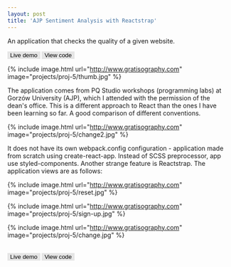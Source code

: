 ```yaml
---
layout: post
title: 'AJP Sentiment Analysis with Reactstrap'
---
```


An application that checks the quality of a given website.

<a href="http://www.google.com" target="_blank"><button name="button" class="btn">Live demo</button></a>
<a href="https://gitlab.com/ajp-gorzow/paulina-lapinska" target="_blank"><button name="button" class="btn">View code</button></a>

<style> 
.btn {
    color: black;
    background-color: #e5e5e5;
    cursor: pointer;
    border: none;
}
</style>

{% include image.html url="http://www.gratisography.com" image="projects/proj-5/thumb.jpg" %}

The application comes from PQ Studio workshops (programming labs) at Gorzów University (AJP), which I attended with the permission of the dean's office. This is a different approach to React than the ones I have been learning so far. A good comparison of different conventions.

{% include image.html url="http://www.gratisography.com" image="projects/proj-5/change2.jpg" %}

 It does not have its own webpack.config configuration - application made from scratch using create-react-app. Instead of SCSS preprocessor, app use styled-components. Another strange feature is Reactstrap. The application views are as follows:

{% include image.html url="http://www.gratisography.com" image="projects/proj-5/reset.jpg" %}

{% include image.html url="http://www.gratisography.com" image="projects/proj-5/sign-up.jpg" %}

{% include image.html url="http://www.gratisography.com" image="projects/proj-5/change.jpg" %}

<br/>
<a href="http://www.google.com" target="_blank"><button name="button" class="btn">Live demo</button></a>
<a href="https://gitlab.com/ajp-gorzow/paulina-lapinska" target="_blank"><button name="button" class="btn">View code</button></a>